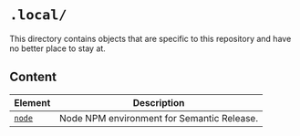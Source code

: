 # `.local/`

This directory contains objects that are specific to this repository and have
no better place to stay at.

## Content

| Element        | Description                                |
| -------------- | ------------------------------------------ |
| [`node`](node) | Node NPM environment for Semantic Release. |
